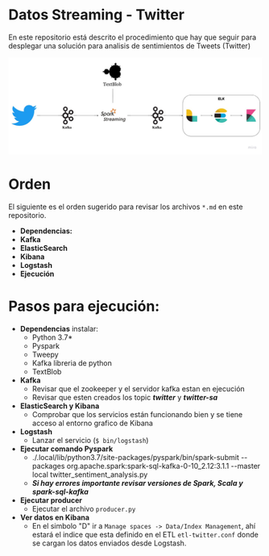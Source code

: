 # Datos Streaming - Twitter

En este repositorio está descrito el procedimiento que hay que seguir para desplegar una solución para analisis de sentimientos de Tweets (Twitter)

![vista implementación](./arch.jpg)

# Orden

El siguiente es el orden sugerido para revisar los archivos `*.md` en este repositorio.
- **Dependencias:**
- **Kafka**
- **ElasticSearch**
- **Kibana**
- **Logstash**
- **Ejecución**

# Pasos para ejecución:
- **Dependencias**
	instalar:
	- Python 3.7*
	- Pyspark
	- Tweepy
	- Kafka libreria de python
	- TextBlob
- **Kafka**
	-	Revisar que el zookeeper y el servidor kafka estan en ejecución
	-	Revisar que esten creados los topic ***twitter*** y ***twitter-sa***
- **ElasticSearch y Kibana**
	- Comprobar que los servicios están funcionando bien y se tiene acceso al entorno grafico de Kibana
- **Logstash**
	- Lanzar el servicio (`$ bin/logstash`)
- **Ejecutar comando Pyspark**
	- ./.local/lib/python3.7/site-packages/pyspark/bin/spark-submit --packages org.apache.spark:spark-sql-kafka-0-10_2.12:3.1.1 --master local twitter_sentiment_analysis.py 
	- ***Si hay errores importante revisar versiones de Spark, Scala y spark-sql-kafka***
- **Ejecutar producer**
	- Ejecutar el archivo `producer.py`
- **Ver datos en Kibana**
	- En el simbolo "D" ir a `Manage spaces -> Data/Index Management`, ahí estará el indice que esta definido en el ETL `etl-twitter.conf` donde se cargan los datos enviados desde Logstash.

